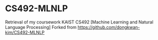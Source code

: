 # CS492-MLNLP
Retrieval of my coursework KAIST CS492 [Machine Learning and Natural Language Processing]
Forked from https://github.com/dongkwan-kim/CS492-MLNLP
